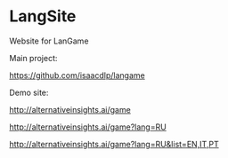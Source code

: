 # LangSite

Website for LanGame

Main project:

https://github.com/isaacdlp/langame

Demo site:

http://alternativeinsights.ai/game

http://alternativeinsights.ai/game?lang=RU

http://alternativeinsights.ai/game?lang=RU&list=EN,IT,PT
